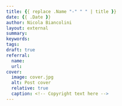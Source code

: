 ```yaml
---
title: {{ replace .Name "-" " " | title }}
date: {{ .Date }}
author: Nicola Biancolini
layout: external
summary: 
keywords: 
tags:
draft: true
referral: 
  name: 
  url: 
cover:
  image: cover.jpg
  alt: Post cover
  relative: true
  caption: <!-- Copyright text here -->
---
```


<!-- 
  No writing is needed 🙂
  Just add a summary and referral URL.
-->
